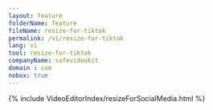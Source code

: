 ```yaml
---
layout: feature
folderName: feature
fileName: resize-for-tiktok
permalink: /vi/resize-for-tiktok
lang: vi
tool: resize-for-tiktok
companyName: safevideokit
domain : com
nobox: true
---
```


{% include VideoEditorIndex/resizeForSocialMedia.html %}

   